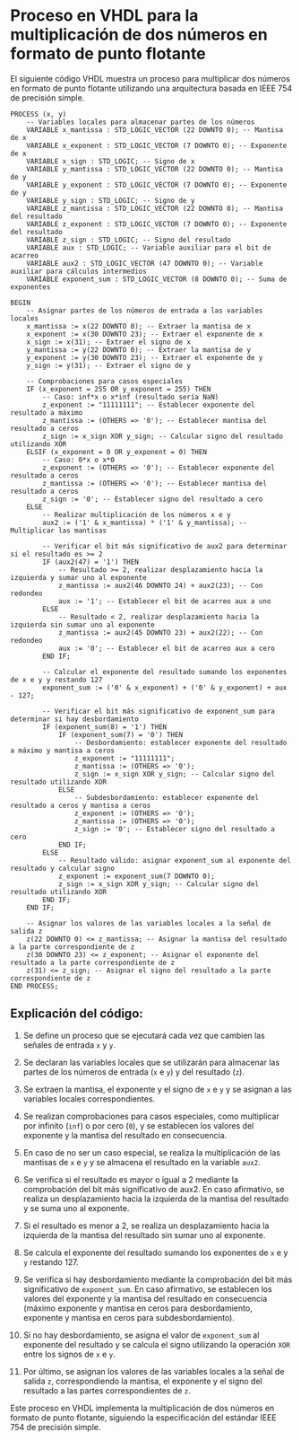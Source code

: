 # Proceso en VHDL para la multiplicación de dos números en formato de punto flotante

El siguiente código VHDL muestra un proceso para multiplicar dos números en formato de punto flotante utilizando una arquitectura basada en IEEE 754 de precisión simple.

```
PROCESS (x, y)
	-- Variables locales para almacenar partes de los números
	VARIABLE x_mantissa : STD_LOGIC_VECTOR (22 DOWNTO 0); -- Mantisa de x
	VARIABLE x_exponent : STD_LOGIC_VECTOR (7 DOWNTO 0); -- Exponente de x
	VARIABLE x_sign : STD_LOGIC; -- Signo de x
	VARIABLE y_mantissa : STD_LOGIC_VECTOR (22 DOWNTO 0); -- Mantisa de y
	VARIABLE y_exponent : STD_LOGIC_VECTOR (7 DOWNTO 0); -- Exponente de y
	VARIABLE y_sign : STD_LOGIC; -- Signo de y
	VARIABLE z_mantissa : STD_LOGIC_VECTOR (22 DOWNTO 0); -- Mantisa del resultado
	VARIABLE z_exponent : STD_LOGIC_VECTOR (7 DOWNTO 0); -- Exponente del resultado
	VARIABLE z_sign : STD_LOGIC; -- Signo del resultado
	VARIABLE aux : STD_LOGIC; -- Variable auxiliar para el bit de acarreo
	VARIABLE aux2 : STD_LOGIC_VECTOR (47 DOWNTO 0); -- Variable auxiliar para cálculos intermedios
	VARIABLE exponent_sum : STD_LOGIC_VECTOR (8 DOWNTO 0); -- Suma de exponentes

BEGIN
	-- Asignar partes de los números de entrada a las variables locales
	x_mantissa := x(22 DOWNTO 0); -- Extraer la mantisa de x
	x_exponent := x(30 DOWNTO 23); -- Extraer el exponente de x
	x_sign := x(31); -- Extraer el signo de x
	y_mantissa := y(22 DOWNTO 0); -- Extraer la mantisa de y
	y_exponent := y(30 DOWNTO 23); -- Extraer el exponente de y
	y_sign := y(31); -- Extraer el signo de y

	-- Comprobaciones para casos especiales
	IF (x_exponent = 255 OR y_exponent = 255) THEN
		-- Caso: inf*x o x*inf (resultado sería NaN)
		z_exponent := "11111111"; -- Establecer exponente del resultado a máximo
		z_mantissa := (OTHERS => '0'); -- Establecer mantisa del resultado a ceros
		z_sign := x_sign XOR y_sign; -- Calcular signo del resultado utilizando XOR
	ELSIF (x_exponent = 0 OR y_exponent = 0) THEN
		-- Caso: 0*x o x*0
		z_exponent := (OTHERS => '0'); -- Establecer exponente del resultado a ceros
		z_mantissa := (OTHERS => '0'); -- Establecer mantisa del resultado a ceros
		z_sign := '0'; -- Establecer signo del resultado a cero
	ELSE
		-- Realizar multiplicación de los números x e y
		aux2 := ('1' & x_mantissa) * ('1' & y_mantissa); -- Multiplicar las mantisas

		-- Verificar el bit más significativo de aux2 para determinar si el resultado es >= 2
		IF (aux2(47) = '1') THEN
			-- Resultado >= 2, realizar desplazamiento hacia la izquierda y sumar uno al exponente
			z_mantissa := aux2(46 DOWNTO 24) + aux2(23); -- Con redondeo
			aux := '1'; -- Establecer el bit de acarreo aux a uno
		ELSE
			-- Resultado < 2, realizar desplazamiento hacia la izquierda sin sumar uno al exponente
			z_mantissa := aux2(45 DOWNTO 23) + aux2(22); -- Con redondeo
			aux := '0'; -- Establecer el bit de acarreo aux a cero
		END IF;

		-- Calcular el exponente del resultado sumando los exponentes de x e y y restando 127
		exponent_sum := ('0' & x_exponent) + ('0' & y_exponent) + aux - 127;

		-- Verificar el bit más significativo de exponent_sum para determinar si hay desbordamiento
		IF (exponent_sum(8) = '1') THEN
			IF (exponent_sum(7) = '0') THEN
				-- Desbordamiento: establecer exponente del resultado a máximo y mantisa a ceros
				z_exponent := "11111111";
				z_mantissa := (OTHERS => '0');
				z_sign := x_sign XOR y_sign; -- Calcular signo del resultado utilizando XOR
			ELSE
				-- Subdesbordamiento: establecer exponente del resultado a ceros y mantisa a ceros
				z_exponent := (OTHERS => '0');
				z_mantissa := (OTHERS => '0');
				z_sign := '0'; -- Establecer signo del resultado a cero
			END IF;
		ELSE
			-- Resultado válido: asignar exponent_sum al exponente del resultado y calcular signo
			z_exponent := exponent_sum(7 DOWNTO 0);
			z_sign := x_sign XOR y_sign; -- Calcular signo del resultado utilizando XOR
		END IF;
	END IF;

	-- Asignar los valores de las variables locales a la señal de salida z
	z(22 DOWNTO 0) <= z_mantissa; -- Asignar la mantisa del resultado a la parte correspondiente de z
	z(30 DOWNTO 23) <= z_exponent; -- Asignar el exponente del resultado a la parte correspondiente de z
	z(31) <= z_sign; -- Asignar el signo del resultado a la parte correspondiente de z
END PROCESS;
```

## Explicación del código:

1. Se define un proceso que se ejecutará cada vez que cambien las señales de entrada `x` y `y`.

2. Se declaran las variables locales que se utilizarán para almacenar las partes de los números de entrada (`x` e `y`) y del resultado (`z`).

3. Se extraen la mantisa, el exponente y el signo de `x` e `y` y se asignan a las variables locales correspondientes.

4. Se realizan comprobaciones para casos especiales, como multiplicar por infinito (`inf`) o por cero (`0`), y se establecen los valores del exponente y la mantisa del resultado en consecuencia.

5. En caso de no ser un caso especial, se realiza la multiplicación de las mantisas de `x` e `y` y se almacena el resultado en la variable `aux2`.

6. Se verifica si el resultado es mayor o igual a 2 mediante la comprobación del bit más significativo de aux2. En caso afirmativo, se realiza un desplazamiento hacia la izquierda de la mantisa del resultado y se suma uno al exponente.

7. Si el resultado es menor a 2, se realiza un desplazamiento hacia la izquierda de la mantisa del resultado sin sumar uno al exponente.

8. Se calcula el exponente del resultado sumando los exponentes de `x` e y `y` restando 127.

9. Se verifica si hay desbordamiento mediante la comprobación del bit más significativo de `exponent_sum`. En caso afirmativo, se establecen los valores del exponente y la mantisa del resultado en consecuencia (máximo exponente y mantisa en ceros para desbordamiento, exponente y mantisa en ceros para subdesbordamiento).

10. Si no hay desbordamiento, se asigna el valor de `exponent_sum` al exponente del resultado y se calcula el signo utilizando la operación `XOR` entre los signos de `x` e `y`.

11. Por último, se asignan los valores de las variables locales a la señal de salida `z`, correspondiendo la mantisa, el exponente y el signo del resultado a las partes correspondientes de `z`.

Este proceso en VHDL implementa la multiplicación de dos números en formato de punto flotante, siguiendo la especificación del estándar IEEE 754 de precisión simple.